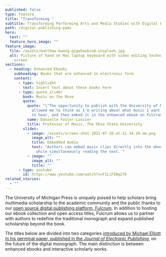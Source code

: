 ```yaml
---
published: false
type: feature
title: "Transforming "
subtitle: Transforming Performing Arts and Media Studies with Digital Features
path: /digital-publishing-pams
hero:
  text: ""
  feature_hero_image: ""
feature_image:
  file: /assets/matthew-kwong-qjgw5ewkco8-unsplash.jpg
  alt: Picture of hand on Mac laptop keyboard with video editing technology on the
    screen
sections:
  - heading: Enhanced Ebooks
    subheading: Books that are enhanced in electronic form
    content:
      - type: highlight
        text: Insert text about these books here
      - type: quote_slider
        book: Music on the Move
        quote:
          quote: "\"The opportunity to publish with the University of Michigan Press has
            allowed me to think as I'm writing about what music I want my reader
            to hear, and then embed it in the enhanced ebook on Fulcrum. "
          name: Danielle Fosler-Lussier
          title: Professor of Music, The Ohio State University
        slides:
          - image: /assets/screen-shot-2021-07-16-at-11.34.19-am.png
            image_alt: ""
            title: Embedded Audio
            text: "Authors can embed music clips directly into the ebook for readers to play
              while simultaneously reading the text. "
          - image: ""
            image_alt: ""
            title: ""
      - type: youtube
        id: https://www.youtube.com/watch?v=F1LiFINq27k
related_stories:
  - ""
---
```

The University of Michigan Press is uniquely poised to help scholars bring multimedia scholarship to the academic community and the public thanks to our [open source digital publishing platform, Fulcrum](fulcrum.org). In addition to hosting our ebook collection and open access titles, Fulcrum allows us to partner with authors to redefine the traditional monograph and expand published scholarship beyond the book. 

The titles below are divided into two categories [introduced by Michael Elliott in his germinal paper, published in the *Journal of Electronic Publishing*](https://www.google.com/url?q=https://quod.lib.umich.edu/j/jep/3336451.0018.407/--future-of-the-monograph-in-the-digital-era-a-report?rgn%3Dmain;view%3Dfulltext;q1%3Delliott&sa=D&source=editors&ust=1626451848783000&usg=AOvVaw1hDky0ia1rMWWIVOfz2Bom), on the future of the digital monograph. The main distinction is between enhanced ebooks and interactive scholarly works.